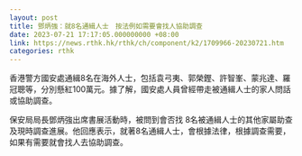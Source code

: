 ```yaml
---
layout: post
title: 鄧炳強：就8名通緝人士　按法例如需要會找人協助調查
date: 2023-07-21 17:17:05.000000000 +08:00
link: https://news.rthk.hk/rthk/ch/component/k2/1709966-20230721.htm
categories: rthk
---
```


香港警方國安處通緝8名在海外人士，包括袁弓夷、郭榮鏗、許智峯、蒙兆達、羅冠聰等，分別懸紅100萬元。據了解，國安處人員曾經帶走被通緝人士的家人問話或協助調查。

保安局局長鄧炳強出席書展活動時，被問到會否找 8名被通緝人士的其他家屬助查及現時調查進展。他回應表示，就著8名通緝人士，會根據法律，根據調查需要，如果有需要就會找人去協助調查。
